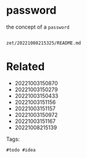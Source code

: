 # password

the concept of a `password`

```
```

` zet/20221008215325/README.md `

# Related

- 20221003150870
- 20221003150279
- 20221003150433
- 20221003151156
- 20221003151157
- 20221003150972
- 20221003151167
- 20221008215139

Tags:

    #todo #idea
